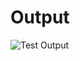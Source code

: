 # Output
![Test Output](https://user-images.githubusercontent.com/82267073/115015955-10604f00-9ed2-11eb-819b-7b92dd41f367.png)
